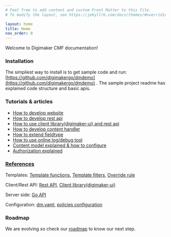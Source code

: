```yaml
---
# Feel free to add content and custom Front Matter to this file.
# To modify the layout, see https://jekyllrb.com/docs/themes/#overriding-theme-defaults

layout: home
title: Home
nav_order: 0
---
```


Welcome to Digimaker CMF documentation!

### Installation
The simpliest way to install is to get sample code and run: [https://github.com/digimakergo/dmdemo](https://github.com/digimakergo/dmdemo) . The sample project readme has explained code structure and basic apis.


### Tutorials & articles
 - [How to develop website](tutorial/)
 - [How to develop rest api](tutorial/)
 - [How to use client library(digimaker-ui) and rest api](tutorial/)
 - [How to develop content handler](tutorial/)
 - [How to extend fieldtype](tutorial/)
 - [How to use online log/debug tool](tutorial/)
 - [Content model explained & how to configure](tutorial/content-model)
 - [Authorization explained](tutorial/)


### [References](references/)

Templates: [Template functions](references/template-functions), [Template filters](references/template-filters), [Override rule](references/template-override)

Client/Rest API: [Rest API](references/rest), [Client library(digimaker-ui)](references/digimaker-ui)

Server side: [Go API](references/go)

Configuration: [dm.yaml](references/dm.yaml), [policies configuration](references/permission)

### Roadmap

We are evolving so check our [roadmap](/roadmap) to know our next step.
